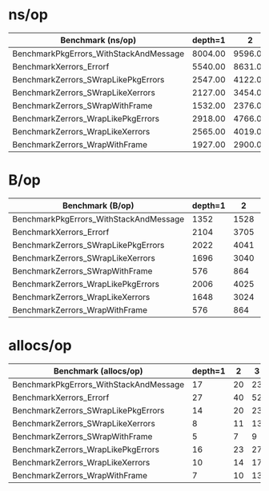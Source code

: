 # ns/op

 Benchmark (ns/op) | depth=1 | 2 | 3 | 5 | 10 | 20
--- | --- | --- | --- | --- | --- | ---
BenchmarkPkgErrors_WithStackAndMessage | 8004.00 | 9596.00 | 11233.00 | 14328.00 | 22558.00 | 40283.00
BenchmarkXerrors_Errorf | 5540.00 | 8631.00 | 11071.00 | 17012.00 | 31966.00 | 59144.00
BenchmarkZerrors_SWrapLikePkgErrors | 2547.00 | 4122.00 | 5115.00 | 7927.00 | 13056.00 | 24750.00
BenchmarkZerrors_SWrapLikeXerrors | 2127.00 | 3454.00 | 4254.00 | 6366.00 | 11459.00 | 22402.00
BenchmarkZerrors_SWrapWithFrame | 1532.00 | 2376.00 | 3139.00 | 4504.00 | 8312.00 | 15980.00
BenchmarkZerrors_WrapLikePkgErrors | 2918.00 | 4766.00 | 5975.00 | 9297.00 | 15456.00 | 29629.00
BenchmarkZerrors_WrapLikeXerrors | 2565.00 | 4019.00 | 5166.00 | 7838.00 | 14540.00 | 27286.00
BenchmarkZerrors_WrapWithFrame | 1927.00 | 2900.00 | 4044.00 | 5879.00 | 10856.00 | 20732.00

 # B/op

 Benchmark (B/op) | depth=1 | 2 | 3 | 5 | 10 | 20
--- | --- | --- | --- | --- | --- | ---
BenchmarkPkgErrors_WithStackAndMessage | 1352 | 1528 | 1832 | 2441 | 3962 | 6748
BenchmarkXerrors_Errorf | 2104 | 3705 | 4345 | 7546 | 15167 | 30032
BenchmarkZerrors_SWrapLikePkgErrors | 2022 | 4041 | 4556 | 8531 | 12387 | 25603
BenchmarkZerrors_SWrapLikeXerrors | 1696 | 3040 | 3552 | 6240 | 12384 | 25312
BenchmarkZerrors_SWrapWithFrame | 576 | 864 | 1152 | 1744 | 3200 | 6081
BenchmarkZerrors_WrapLikePkgErrors | 2006 | 4025 | 4540 | 8515 | 12371 | 25587
BenchmarkZerrors_WrapLikeXerrors | 1648 | 3024 | 3536 | 6224 | 12368 | 24016
BenchmarkZerrors_WrapWithFrame | 576 | 864 | 1152 | 1744 | 3200 | 6081

 # allocs/op

 Benchmark (allocs/op) | depth=1 | 2 | 3 | 5 | 10 | 20
--- | --- | --- | --- | --- | --- | ---
BenchmarkPkgErrors_WithStackAndMessage |  17 |  20 |  23 |  29 |  44 |  74
BenchmarkXerrors_Errorf |  27 |  40 |  52 |  77 |  138 |  259
BenchmarkZerrors_SWrapLikePkgErrors |  14 |  20 |  23 |  32 |  49 |  82
BenchmarkZerrors_SWrapLikeXerrors |  8 |  11 |  13 |  18 |  29 |  50
BenchmarkZerrors_SWrapWithFrame |  5 |  7 |  9 |  13 |  23 |  43
BenchmarkZerrors_WrapLikePkgErrors |  16 |  23 |  27 |  38 |  60 |  103
BenchmarkZerrors_WrapLikeXerrors |  10 |  14 |  17 |  24 |  40 |  71
BenchmarkZerrors_WrapWithFrame |  7 |  10 |  13 |  19 |  34 |  64
